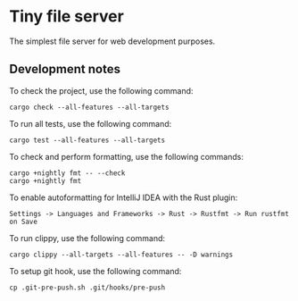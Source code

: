 # Tiny file server

The simplest file server for web development purposes.

## Development notes

To check the project, use the following command:

```shell script
cargo check --all-features --all-targets
```

To run all tests, use the following command:

```shell script
cargo test --all-features --all-targets
```

To check and perform formatting, use the following commands:

```shell script
cargo +nightly fmt -- --check
cargo +nightly fmt
```

To enable autoformatting for IntelliJ IDEA with the Rust plugin:

`Settings -> Languages and Frameworks -> Rust -> Rustfmt -> Run rustfmt on Save`

To run clippy, use the following command:

```shell script
cargo clippy --all-targets --all-features -- -D warnings
```

To setup git hook, use the following command:

```shell script
cp .git-pre-push.sh .git/hooks/pre-push
```
